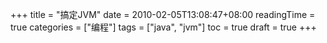+++
title = "搞定JVM"
date = 2010-02-05T13:08:47+08:00
readingTime = true
categories = ["编程"]
tags = ["java", "jvm"]
toc = true
draft = true
+++

<!-- more -->
